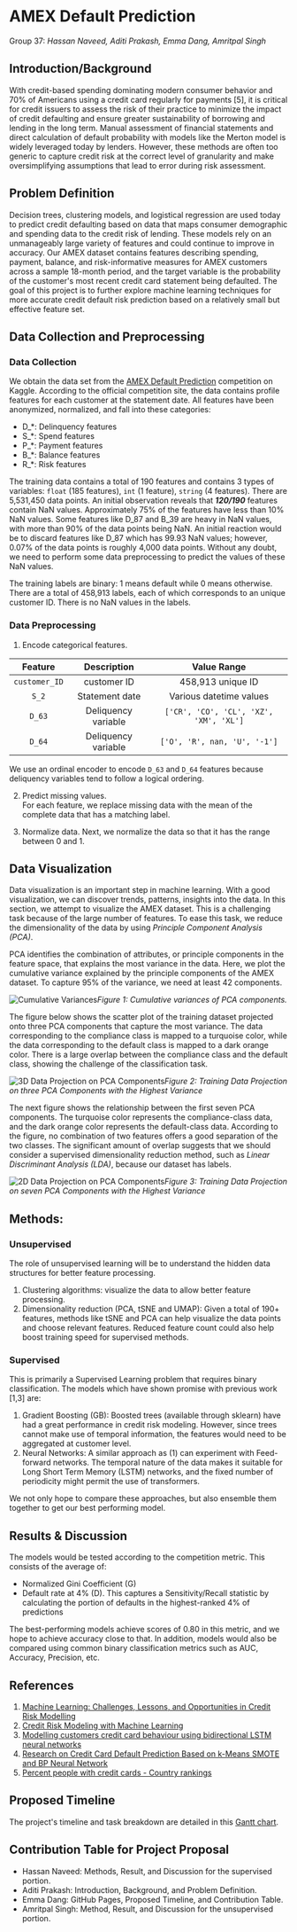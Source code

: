 # AMEX Default Prediction
Group 37: _Hassan Naveed, Aditi Prakash, Emma Dang, Amritpal Singh_

## Introduction/Background
With credit-based spending dominating modern consumer behavior and 70% of Americans using a credit card regularly for payments [5], it is critical for credit issuers to assess the risk of their practice to minimize the impact of credit defaulting and ensure greater sustainability of borrowing and lending in the long term. Manual assessment of financial statements and direct calculation of default probability with models like the Merton model is widely leveraged today by lenders. However, these methods are often too generic to capture credit risk at the correct level of granularity and make oversimplifying assumptions that lead to error during risk assessment. 

## Problem Definition
Decision trees, clustering models, and logistical regression are used today to predict credit defaulting based on data that maps consumer demographic and spending data to the credit risk of lending. These models rely on an unmanageably large variety of features and could continue to improve in accuracy. Our AMEX dataset contains features describing spending, payment, balance, and risk-informative measures for AMEX customers across a sample 18-month period, and the target variable is the probability of the customer's most recent credit card statement being defaulted. The goal of this project is to further explore machine learning techniques for more accurate credit default risk prediction based on a relatively small but effective feature set.

## Data Collection and Preprocessing
### Data Collection
We obtain the data set from the [AMEX Default Prediction](https://www.kaggle.com/competitions/amex-default-prediction/overview) competition on Kaggle. According to the official competition site, the data contains profile features for each customer at the statement date. All features have been anonymized, normalized, and fall into these categories:
- D_*: Delinquency features
- S_*: Spend features
- P_*: Payment features
- B_*: Balance features
- R_*: Risk features

The training data contains a total of 190 features and contains 3 types of variables: `float` (185 features), `int` (1 feature), `string` (4 features). There are 5,531,450 data points. An initial observation reveals that __*120/190*__ features contain NaN values. Approximately 75% of the features have less than 10% NaN values. Some features like D_87 and B_39 are heavy in NaN values, with more than 90% of the data points being NaN. An initial reaction would be to discard features like D_87 which has 99.93 NaN values; however, 0.07% of the data points is roughly 4,000 data points. Without any doubt, we need to perform some data preprocessing to predict the values of these NaN values.

The training labels are binary: 1 means default while 0 means otherwise. There are a total of 458,913 labels, each of which corresponds to an unique customer ID. There is no NaN values in the labels.

### Data Preprocessing
1. Encode categorical features.

| Feature      | Description | Value Range     |
| :---:        |    :----:   |         :---:   |
| `customer_ID`| customer ID  | 458,913 unique ID  |
| `S_2` | Statement date       | Various datetime values      |
| `D_63` | Deliquency variable       | `['CR', 'CO', 'CL', 'XZ', 'XM', 'XL']`      |
| `D_64` | Deliquency variable       | `['O', 'R', nan, 'U', '-1']`      |

We use an ordinal encoder to encode `D_63` and `D_64` features because deliquency variables tend to follow a logical ordering.

2. Predict missing values.  
For each feature, we replace missing data with the mean of the complete data that has a matching label.

3. Normalize data.
Next, we normalize the data so that it has the range between 0 and 1. 

## Data Visualization    
Data visualization is an important step in machine learning. With a good visualization, we can discover trends, patterns, insights into the data. In this section, we attempt to visualize the AMEX dataset. This is a challenging task because of the large number of features. To ease this task, we reduce the dimensionality of the data by using _Principle Component Analysis (PCA)_. 

PCA identifies the combination of attributes, or principle components in the feature space, that explains the most variance in the data. Here, we plot the cumulative variance explained by the principle components of the AMEX dataset. To capture 95% of the variance, we need at least 42 components. 

![Cumulative Variances](images/pca/cumulative_variance.png)*Figure 1: Cumulative variances of PCA components.*

The figure below shows the scatter plot of the training dataset projected onto three PCA components that capture the most variance. The data corresponding to the compliance class is mapped to a turquoise color, while the data corresponding to the default class is mapped to a dark orange color. There is a large overlap between the compliance class and the default class, showing the challenge of the classification task.

![3D Data Projection on PCA Components](images/pca/pca_projection_3D.png)*Figure 2: Training Data Projection on three PCA Components with the Highest Variance*

The next figure shows the relationship between the first seven PCA components. The turquoise color represents the compliance-class data, and the dark orange color represents the default-class data. According to the figure, no combination of two features offers a good separation of the two classes. The significant amount of overlap suggests that we should consider a supervised dimensionality reduction method, such as _Linear Discriminant Analysis (LDA)_, because our dataset has labels.

![2D Data Projection on PCA Components](images/pca/pca_projection_2D.png)*Figure 3: Training Data Projection on seven PCA Components with the Highest Variance*



## Methods:
### Unsupervised
The role of unsupervised learning will be to understand the hidden data structures for better feature processing. 
1) Clustering algorithms: visualize the data to allow better feature processing.
2) Dimensionality reduction (PCA, tSNE and UMAP): Given a total of 190+ features, methods like tSNE and PCA can help visualize the data points and choose relevant features. Reduced feature count could also help boost training speed for supervised methods.


### Supervised
This is primarily a Supervised Learning problem that requires binary classification. The models which have shown promise with previous work [1,3] are:
1)	Gradient Boosting (GB): Boosted trees (available through sklearn) have had a great performance in credit risk modeling. However, since trees cannot make use of temporal information, the features would need to be aggregated at customer level.
2)	Neural Networks: A similar approach as (1) can experiment with Feed-forward networks. The temporal nature of the data makes it suitable for Long Short Term Memory (LSTM) networks, and the fixed number of periodicity might permit the use of transformers.

We not only hope to compare these approaches, but also ensemble them together to get our best performing model.

## Results & Discussion
The models would be tested according to the competition metric. This consists of the average of:
-	Normalized Gini Coefficient (G)
-	Default rate at 4% (D). This captures a Sensitivity/Recall statistic by calculating the portion of defaults in the highest-ranked 4% of predictions

The best-performing models achieve scores of 0.80 in this metric, and we hope to achieve accuracy close to that. In addition, models would also be compared using common binary classification metrics such as AUC, Accuracy, Precision, etc.

## References
1. [Machine Learning: Challenges, Lessons, and Opportunities in Credit Risk Modelling](https://www.moodysanalytics.com/risk-perspectives-magazine/managing-disruption/spotlight/machine-learning-challenges-lessons-and-opportunities-in-credit-risk-modeling) 
1. [Credit Risk Modeling with Machine Learning](https://towardsdatascience.com/credit-risk-modeling-with-machine-learning-8c8a2657b4c4)
1. [Modelling customers credit card behaviour using bidirectional LSTM neural networks](https://journalofbigdata.springeropen.com/articles/10.1186/s40537-021-00461-7)
1. [Research on Credit Card Default Prediction Based on k-Means SMOTE and BP Neural Network](https://www.hindawi.com/journals/complexity/2021/6618841/)
1. [Percent people with credit cards - Country rankings](https://www.theglobaleconomy.com/rankings/people_with_credit_cards/)

## Proposed Timeline
The project's timeline and task breakdown are detailed in this [Gantt chart](https://docs.google.com/spreadsheets/d/1NwSPawBI_k9x3xHloXmnbROMbCaqwuFalB0XVgNrCJ8/edit?usp=sharing).

## Contribution Table for Project Proposal
 - Hassan Naveed: Methods, Result, and Discussion for the supervised portion.
 - Aditi Prakash: Introduction, Background, and Problem Definition.
 - Emma Dang: GitHub Pages, Proposed Timeline, and Contribution Table.
 - Amritpal Singh: Method, Result, and Discussion for the unsupervised portion.
